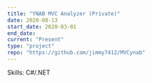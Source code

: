 ```yaml
---
title: "YNAB MVC Analyzer (Private)"
date: 2020-08-13
start_date: 2020-03-01
end_date: 
current: "Present"
type: "project"
repo: "https://github.com/jimmy7412/MVCynab"
---
```


Skills: C#/.NET
